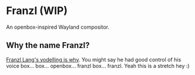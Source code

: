 # Franzl (WIP)

An openbox-inspired Wayland compositor.


## Why the name Franzl?

[Franzl Lang's yodelling is why](https://www.youtube.com/watch?v=67rc96joOz8). You might say he had good control of his voice box... box... openbox... franzl box... franzl. Yeah this is a stretch hey :)
